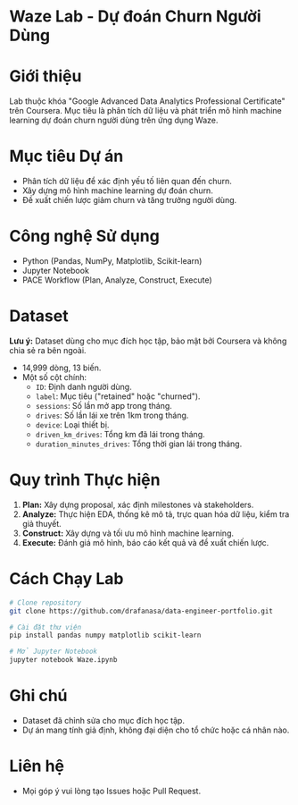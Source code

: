 
# Waze Lab - Dự đoán Churn Người Dùng

# Giới thiệu
Lab thuộc khóa "Google Advanced Data Analytics Professional Certificate" trên Coursera. 
Mục tiêu là phân tích dữ liệu và phát triển mô hình machine learning dự đoán churn người dùng trên ứng dụng Waze.

# Mục tiêu Dự án
- Phân tích dữ liệu để xác định yếu tố liên quan đến churn.
- Xây dựng mô hình machine learning dự đoán churn.
- Đề xuất chiến lược giảm churn và tăng trưởng người dùng.

# Công nghệ Sử dụng
- Python (Pandas, NumPy, Matplotlib, Scikit-learn)
- Jupyter Notebook
- PACE Workflow (Plan, Analyze, Construct, Execute)

# Dataset
**Lưu ý:** Dataset dùng cho mục đích học tập, bảo mật bởi Coursera và không chia sẻ ra bên ngoài.
- 14,999 dòng, 13 biến.
- Một số cột chính:
  - `ID`: Định danh người dùng.
  - `label`: Mục tiêu ("retained" hoặc "churned").
  - `sessions`: Số lần mở app trong tháng.
  - `drives`: Số lần lái xe trên 1km trong tháng.
  - `device`: Loại thiết bị.
  - `driven_km_drives`: Tổng km đã lái trong tháng.
  - `duration_minutes_drives`: Tổng thời gian lái trong tháng.


# Quy trình Thực hiện
1. **Plan:** Xây dựng proposal, xác định milestones và stakeholders.
2. **Analyze:** Thực hiện EDA, thống kê mô tả, trực quan hóa dữ liệu, kiểm tra giả thuyết.
3. **Construct:** Xây dựng và tối ưu mô hình machine learning.
4. **Execute:** Đánh giá mô hình, báo cáo kết quả và đề xuất chiến lược.

# Cách Chạy Lab
```bash
# Clone repository
git clone https://github.com/drafanasa/data-engineer-portfolio.git

# Cài đặt thư viện
pip install pandas numpy matplotlib scikit-learn

# Mở Jupyter Notebook
jupyter notebook Waze.ipynb
```

# Ghi chú
- Dataset đã chỉnh sửa cho mục đích học tập.
- Dự án mang tính giả định, không đại diện cho tổ chức hoặc cá nhân nào.

# Liên hệ
- Mọi góp ý vui lòng tạo Issues hoặc Pull Request.

